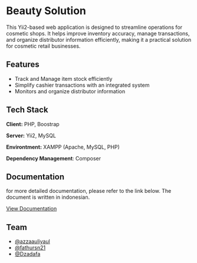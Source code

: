 
# Beauty Solution

This Yii2-based web application is designed to streamline operations for cosmetic shops. It helps improve inventory accuracy, manage transactions, and organize distributor information efficiently, making it a practical solution for cosmetic retail businesses.

## Features

- Track and Manage item stock efficiently
- Simplify cashier transactions with an integrated system
- Monitors and organize distributor information


## Tech Stack

**Client:** PHP, Boostrap

**Server:** Yii2, MySQL

**Environtment:** XAMPP (Apache, MySQL, PHP)

**Dependency Management**: Composer

## Documentation

for more detailed documentation, please refer to the link below. The document is written in indonesian.

[View Documentation](./document/project_documentation.docx)


## Team

- [@azzaauliyaul](https://github.com/azzaauliyaul)
- [@fathursn21](https://github.com/fathursn21)
- [@Dzadafa](https://github.com/dzadaafa)

